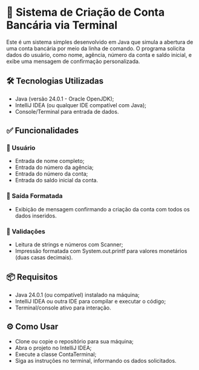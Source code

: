 # 🏦 Sistema de Criação de Conta Bancária via Terminal

Este é um sistema simples desenvolvido em Java que simula a abertura de uma conta bancária por meio da linha de comando. O programa solicita dados do usuário, como nome, agência, número da conta e saldo inicial,
e exibe uma mensagem de confirmação personalizada.

##

## 🛠 Tecnologias Utilizadas
- Java (versão 24.0.1 - Oracle OpenJDK);
- IntelliJ IDEA (ou qualquer IDE compatível com Java);
- Console/Terminal para entrada de dados.

##

## ✅ Funcionalidades
### 👤 Usuário
- Entrada de nome completo;
- Entrada do número da agência;
- Entrada do número da conta;
- Entrada do saldo inicial da conta.

### 📄 Saída Formatada
- Exibição de mensagem confirmando a criação da conta com todos os dados inseridos.

### 🔐 Validações
- Leitura de strings e números com Scanner;
- Impressão formatada com System.out.printf para valores monetários (duas casas decimais).

##

## 📦 Requisitos
- Java 24.0.1 (ou compatível) instalado na máquina;
- IntelliJ IDEA ou outra IDE para compilar e executar o código;
- Terminal/console ativo para interação.

##

## ⚙️ Como Usar
- Clone ou copie o repositório para sua máquina;
- Abra o projeto no IntelliJ IDEA;
- Execute a classe ContaTerminal; 
- Siga as instruções no terminal, informando os dados solicitados.
